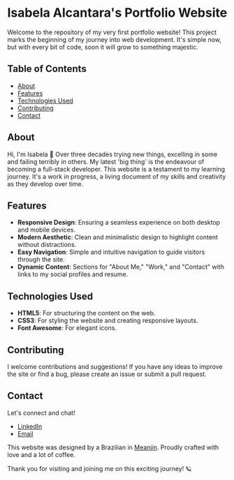 # Isabela Alcantara's Portfolio Website

Welcome to the repository of my very first portfolio website! This project marks the beginning of my journey into web development. It's simple now, but with every bit of code, soon it will grow to something majestic.

## Table of Contents

- [About](#about)
- [Features](#features)
- [Technologies Used](#technologies-used)
- [Contributing](#contributing)
- [Contact](#contact)

## About

Hi, I'm Isabela 👋 Over three decades trying new things, excelling in some and failing terribly in others. My latest 'big thing' is the endeavour of becoming a full-stack developer. This website is a testament to my learning journey. It's a work in progress, a living document of my skills and creativity as they develop over time.

## Features

- **Responsive Design**: Ensuring a seamless experience on both desktop and mobile devices.
- **Modern Aesthetic**: Clean and minimalistic design to highlight content without distractions.
- **Easy Navigation**: Simple and intuitive navigation to guide visitors through the site.
- **Dynamic Content**: Sections for "About Me," "Work," and "Contact" with links to my social profiles and resume.

## Technologies Used

- **HTML5**: For structuring the content on the web.
- **CSS3**: For styling the website and creating responsive layouts.
- **Font Awesome**: For elegant icons.


## Contributing

I welcome contributions and suggestions! If you have any ideas to improve the site or find a bug, please create an issue or submit a pull request.

## Contact

Let's connect and chat!

- [LinkedIn](https://www.linkedin.com/in/isabela-alcantara)
- [Email](mailto:isabela.iar01@gmail.com)

This website was designed by a Brazilian in [Meanjin](https://www.turrbal.com.au/our-story). Proudly crafted with love and a lot of coffee.


Thank you for visiting and joining me on this exciting journey! 🪐
